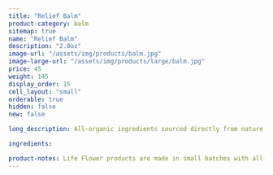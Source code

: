 ```yaml
---
title: "Relief Balm"
product-category: balm
sitemap: true
name: "Relief Balm"
description: "2.0oz"
image-url: "/assets/img/products/balm.jpg"
image-large-url: "/assets/img/products/large/balm.jpg"
price: 45
weight: 145
display_order: 15
cell_layout: "small"
orderable: true
hidden: false
new: false

long_description: All-organic ingredients sourced directly from nature to ease aches, pains, burns, and scars. Coconut oil and olive oil work by nourishing the skin while the anti-inflammatory properties of beeswax, shea butter, lavender and eucalyptus essential oils relieve the muscles.

ingredients:

product-notes: Life Flower products are made in small batches with all-natural and boutique ingredients. Most orders are processed within 3 days of being placed.
---
```

